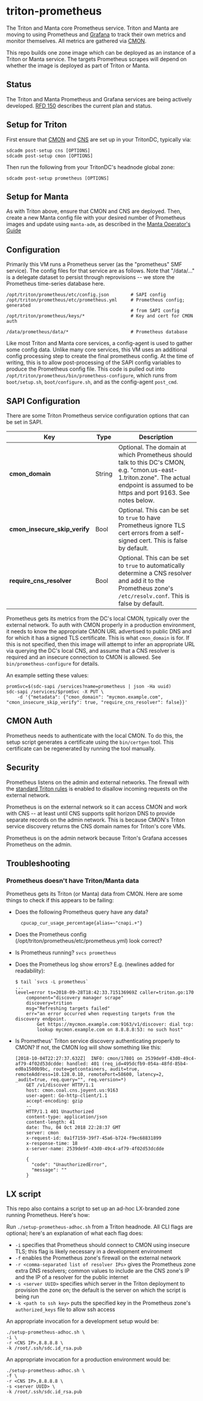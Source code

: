 # triton-prometheus

The Triton and Manta core Prometheus service. Triton and Manta are moving to
using Prometheus and [Grafana](https://github.com/joyent/triton-grafana) to
track their own metrics and monitor themselves. All metrics are gathered via
[CMON](https://github.com/joyent/triton-cmon).

This repo builds one zone image which can be deployed as an instance of a Triton
or Manta service. The targets Prometheus scrapes will depend on whether the
image is deployed as part of Triton or Manta.


## Status

The Triton and Manta Prometheus and Grafana services are being actively
developed. [RFD 150](https://github.com/joyent/rfd/tree/master/rfd/0150)
describes the current plan and status.


## Setup for Triton

First ensure that [CMON](https://github.com/joyent/triton-cmon) and
[CNS](https://github.com/joyent/triton-cns) are set up in your TritonDC,
typically via:

    sdcadm post-setup cns [OPTIONS]
    sdcadm post-setup cmon [OPTIONS]

Then run the following from your TritonDC's headnode global zone:

    sdcadm post-setup prometheus [OPTIONS]

## Setup for Manta

As with Triton above, ensure that CMON and CNS are deployed. Then, create a new
Manta config file with your desired number of Prometheus images and update using
`manta-adm`, as described in the
[Manta Operator's Guide](https://joyent.github.io/manta/#upgrading-manta-components)

## Configuration

Primarily this VM runs a Prometheus server (as the "prometheus" SMF service).
The config files for that service are as follows. Note that "/data/..." is a
delegate dataset to persist through reprovisions -- we store the Prometheus
time-series database here.

    /opt/triton/prometheus/etc/config.json        # SAPI config
    /opt/triton/prometheus/etc/prometheus.yml     # Prometheus config; generated
                                                  # from SAPI config
    /opt/triton/prometheus/keys/*                 # Key and cert for CMON auth

    /data/prometheus/data/*                       # Prometheus database

Like most Triton and Manta core services, a config-agent is used to gather some
config data. Unlike many core services, this VM uses an additional config
processing step to create the final prometheus config. At the time of writing,
this is to allow post-processing of the SAPI config variables to produce the
Prometheus config file. This code is pulled out into
`/opt/triton/prometheus/bin/prometheus-configure`, which runs from
`boot/setup.sh`, `boot/configure.sh`, and as the config-agent `post_cmd`.

## SAPI Configuration

There are some Triton Prometheus service configuration options that can be
set in SAPI.

| Key                              | Type   | Description |
| -------------------------------- | ------ | ----------- |
| **cmon\_domain**                 | String | Optional. The domain at which Prometheus should talk to this DC's CMON, e.g. "cmon.us-east-1.triton.zone". The actual endpoint is assumed to be https and port 9163. See notes below. |
| **cmon\_insecure\_skip\_verify** | Bool   | Optional. This can be set to `true` to have Prometheus ignore TLS cert errors from a self-signed cert. This is false by default. |
| **require\_cns\_resolver** | Bool   | Optional. This can be set to `true` to automatically determine a CNS resolver and add it to the Prometheus zone's `/etc/resolv.conf`. This is false by default. |

Prometheus gets its metrics from the DC's local CMON, typically over the
external network. To auth with CMON properly in a production environment, it
needs to know the appropriate CMON URL advertised to public DNS and for which
it has a signed TLS certificate. This is what `cmon_domain` is for. If this is
not specified, then this image will attempt to infer an appropriate URL
via querying the DC's local CNS, and assume that a CNS resolver is required and
an insecure connection to CMON is allowed. See `bin/prometheus-configure` for
details.

An example setting these values:

    promSvc=$(sdc-sapi /services?name=prometheus | json -Ha uuid)
    sdc-sapi /services/$promSvc -X PUT \
        -d '{"metadata": {"cmon_domain": "mycmon.example.com", "cmon_insecure_skip_verify": true, "require_cns_resolver": false}}'


## CMON Auth

Prometheus needs to authenticate with the local CMON. To do this, the setup
script generates a certificate using the `bin/certgen` tool. This certificate
can be regenerated by running the tool manually.


## Security

Prometheus listens on the admin and external networks. The firewall with the
[standard Triton rules](https://github.com/joyent/sdc-headnode/blob/34dbd8acd65523c844385a81239ea0a872750326/scripts/headnode.sh#L188-L228)
is enabled to disallow incoming requests on the external network.

Prometheus is on the external network so it can access CMON and work with CNS --
at least until CNS supports split horizon DNS to provide separate records on the
admin network. This is because CMON's Triton service discovery returns the CNS
domain names for Triton's core VMs.

Prometheus is on the admin network because Triton's Grafana accesses Prometheus
on the admin.


## Troubleshooting

### Prometheus doesn't have Triton/Manta data

Prometheus gets its Triton (or Manta) data from CMON. Here are some things to
check if this appears to be failing:

- Does the following Prometheus query have any data?

        cpucap_cur_usage_percentage{alias=~"cnapi.+"}

- Does the Prometheus config (/opt/triton/prometheus/etc/prometheus.yml) look correct?

- Is Prometheus running? `svcs prometheus`

- Does the Prometheus log show errors? E.g. (newlines added for readability):

    ```
    $ tail `svcs -L prometheus`
    ...
    level=error ts=2018-09-28T18:42:33.715136969Z caller=triton.go:170
        component="discovery manager scrape"
        discovery=trition
        msg="Refreshing targets failed"
        err="an error occurred when requesting targets from the discovery endpoint.
            Get https://mycmon.example.com:9163/v1/discover: dial tcp:
            lookup mycmon.example.com on 8.8.8.8:53: no such host"
    ```

- Is Prometheus' Triton service discovery authenticating properly to CMON? If
  not, the CMON log will show something like this:

    ```
    [2018-10-04T22:27:37.632Z]  INFO: cmon/17801 on 2539de9f-43d0-49c4-af79-4f02d53dcdde: handled: 401 (req_id=495dcfb9-054a-48fd-85b4-ed0a1500b9bc, route=getcontainers, audit=true, remoteAddress=10.128.0.10, remotePort=58600, latency=2, _audit=true, req.query="", req.version=*)
        GET /v1/discover HTTP/1.1
        host: cmon.coal.cns.joyent.us:9163
        user-agent: Go-http-client/1.1
        accept-encoding: gzip
        --
        HTTP/1.1 401 Unauthorized
        content-type: application/json
        content-length: 41
        date: Thu, 04 Oct 2018 22:28:37 GMT
        server: cmon
        x-request-id: 0a1f7159-39f7-45a6-b724-f9ec68831899
        x-response-time: 18
        x-server-name: 2539de9f-43d0-49c4-af79-4f02d53dcdde

        {
          "code": "UnauthorizedError",
          "message": ""
        }
    ```

## LX script

This repo also contains a script to set up an ad-hoc LX-branded zone running
Prometheus. Here's how:

Run `./setup-prometheus-adhoc.sh` from a Triton headnode. All CLI flags are
optional; here's an explanation of what each flag does:
- `-i` specifies that Prometheus should connect to CMON using insecure TLS; this
  flag is likely necessary in a development environment
- `-f` enables the Prometheus zone's firewall on the external network
- `-r <comma-separated list of resolver IPs>` gives the Prometheus zone extra
  DNS resolvers; common values to include are the CNS zone's IP and the IP of
  a resolver for the public internet
- `-s <server UUID>` specifies which server in the Triton deployment to
  provision the zone on; the default is the server on which the script is being
  run
- `-k <path to ssh key>` puts the specified key in the Prometheus zone's
  `authorized_keys` file to allow ssh access

An appropriate invocation for a development setup would be:

    ./setup-prometheus-adhoc.sh \
    -i \
    -r <CNS IP>,8.8.8.8 \
    -k /root/.ssh/sdc.id_rsa.pub

An appropriate invocation for a production environment would be:

    ./setup-prometheus-adhoc.sh \
    -f \
    -r <CNS IP>,8.8.8.8 \
    -s <server UUID> \
    -k /root/.ssh/sdc.id_rsa.pub
